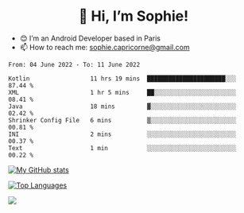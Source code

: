 <h1 align="center"> 👋 Hi, I’m Sophie! </h1>  

- 😊 I’m an Android Developer based in Paris
- 📫 How to reach me: sophie.capricorne@gmail.com


<!--START_SECTION:waka-->

```text
From: 04 June 2022 - To: 11 June 2022

Kotlin                 11 hrs 19 mins  ██████████████████████░░░   87.44 %
XML                    1 hr 5 mins     ██░░░░░░░░░░░░░░░░░░░░░░░   08.41 %
Java                   18 mins         ▓░░░░░░░░░░░░░░░░░░░░░░░░   02.42 %
Shrinker Config File   6 mins          ▒░░░░░░░░░░░░░░░░░░░░░░░░   00.81 %
INI                    2 mins          ░░░░░░░░░░░░░░░░░░░░░░░░░   00.37 %
Text                   1 min           ░░░░░░░░░░░░░░░░░░░░░░░░░   00.22 %
```

<!--END_SECTION:waka-->

[![My GitHub stats](https://github-readme-stats.vercel.app/api?username=sophicapri&show_icons=true&theme=buefy)](https://github.com/anuraghazra/github-readme-stats)

[![Top Languages](https://github-readme-stats.vercel.app/api/top-langs/?username=sophicapri&langs_count=2&layout=compact)](https://github.com/anuraghazra/github-readme-stats)

![](https://github-readme-streak-stats.herokuapp.com/?user=sophicapri)
